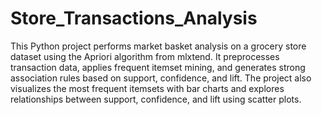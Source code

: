 # Store_Transactions_Analysis
This Python project performs market basket analysis on a grocery store dataset using the Apriori algorithm from mlxtend. It preprocesses transaction data, applies frequent itemset mining, and generates strong association rules based on support, confidence, and lift. The project also visualizes the most frequent itemsets with bar charts and explores relationships between support, confidence, and lift using scatter plots.
